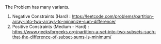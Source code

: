 The Problem has many variants.
1. Negative Constraints (Hard) : https://leetcode.com/problems/partition-array-into-two-arrays-to-minimize-sum-difference/
2. Positive Constraints (Medium - Hard) : https://www.geeksforgeeks.org/partition-a-set-into-two-subsets-such-that-the-difference-of-subset-sums-is-minimum/